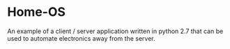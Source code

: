 # Home-OS
An example of a client / server application written in python 2.7 that can be used to automate electronics away from the server.
